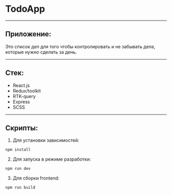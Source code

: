 # TodoApp

***
## Приложение:
Это список дел для того чтобы контролировать и не забывать дела, которые нужно сделать за день.
***
## Стек:
  - React.js
  - Redux/toolkit
  - RTK-query
  - Express
  - SCSS
***
## Скрипты:
1. Для установки зависимостей:
```
npm install
```
2. Для запуска в режиме разработки:
```
npm run dev
```
3. Для сборки frontend:
```
npm run build
```
